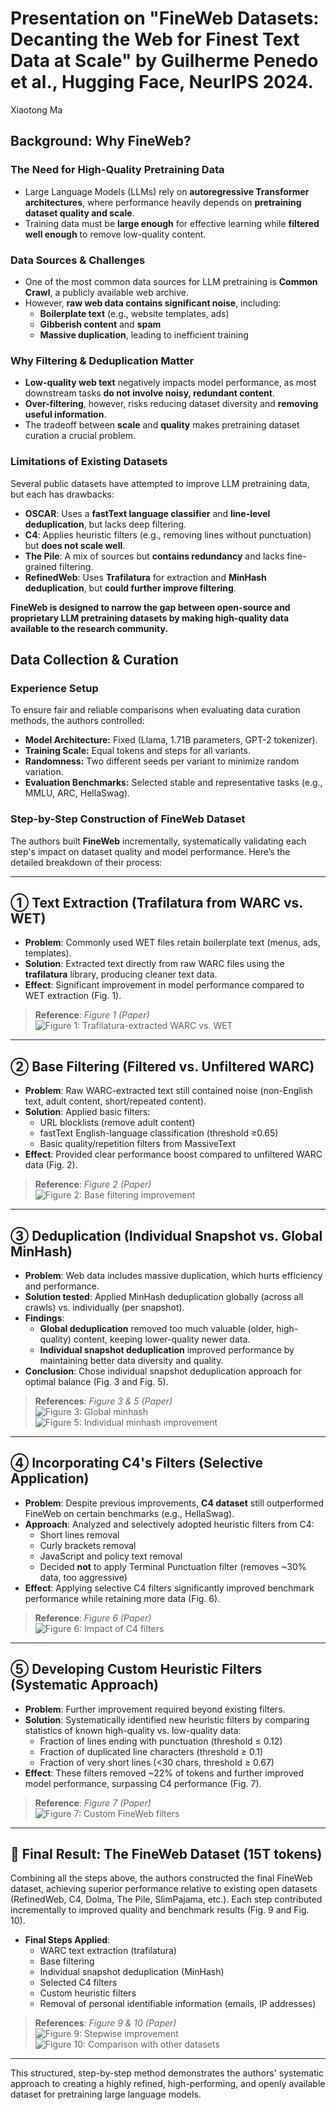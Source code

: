 # Presentation on "FineWeb Datasets: Decanting the Web for Finest Text Data at Scale" by Guilherme Penedo et al., Hugging Face, NeurIPS 2024.
Xiaotong Ma

## Background: Why FineWeb?

### The Need for High-Quality Pretraining Data
- Large Language Models (LLMs) rely on **autoregressive Transformer architectures**, where performance heavily depends on **pretraining dataset quality and scale**.
- Training data must be **large enough** for effective learning while **filtered well enough** to remove low-quality content.

### Data Sources & Challenges
- One of the most common data sources for LLM pretraining is **Common Crawl**, a publicly available web archive.
- However, **raw web data contains significant noise**, including:
  - **Boilerplate text** (e.g., website templates, ads)
  - **Gibberish content** and **spam**
  - **Massive duplication**, leading to inefficient training

### Why Filtering & Deduplication Matter
- **Low-quality web text** negatively impacts model performance, as most downstream tasks **do not involve noisy, redundant content**.
- **Over-filtering**, however, risks reducing dataset diversity and **removing useful information**.
- The tradeoff between **scale** and **quality** makes pretraining dataset curation a crucial problem.

### Limitations of Existing Datasets
Several public datasets have attempted to improve LLM pretraining data, but each has drawbacks:
- **OSCAR**: Uses a **fastText language classifier** and **line-level deduplication**, but lacks deep filtering.
- **C4**: Applies heuristic filters (e.g., removing lines without punctuation) but **does not scale well**.
- **The Pile**: A mix of sources but **contains redundancy** and lacks fine-grained filtering.
- **RefinedWeb**: Uses **Trafilatura** for extraction and **MinHash deduplication**, but **could further improve filtering**.

**FineWeb is designed to narrow the gap between open-source and proprietary LLM pretraining datasets by making high-quality data available to the research community.**

## Data Collection & Curation

### Experience Setup
To ensure fair and reliable comparisons when evaluating data curation methods, the authors controlled:

- **Model Architecture:** Fixed (Llama, 1.71B parameters, GPT-2 tokenizer).
- **Training Scale:** Equal tokens and steps for all variants.
- **Randomness:** Two different seeds per variant to minimize random variation.
- **Evaluation Benchmarks:** Selected stable and representative tasks (e.g., MMLU, ARC, HellaSwag).

### Step-by-Step Construction of FineWeb Dataset

The authors built **FineWeb** incrementally, systematically validating each step's impact on dataset quality and model performance. Here’s the detailed breakdown of their process:

---

## ① Text Extraction (Trafilatura from WARC vs. WET)

- **Problem**: Commonly used WET files retain boilerplate text (menus, ads, templates).
- **Solution**: Extracted text directly from raw WARC files using the **trafilatura** library, producing cleaner text data.
- **Effect**: Significant improvement in model performance compared to WET extraction (Fig. 1).

> **Reference**: _Figure 1 (Paper)_  
> ![Figure 1: Trafilatura-extracted WARC vs. WET](your_path_or_link_to_fig1)

---

## ② Base Filtering (Filtered vs. Unfiltered WARC)

- **Problem**: Raw WARC-extracted text still contained noise (non-English text, adult content, short/repeated content).
- **Solution**: Applied basic filters:
  - URL blocklists (remove adult content)
  - fastText English-language classification (threshold ≥0.65)
  - Basic quality/repetition filters from MassiveText
- **Effect**: Provided clear performance boost compared to unfiltered WARC data (Fig. 2).

> **Reference**: _Figure 2 (Paper)_  
> ![Figure 2: Base filtering improvement](your_path_or_link_to_fig2)

---

## ③ Deduplication (Individual Snapshot vs. Global MinHash)

- **Problem**: Web data includes massive duplication, which hurts efficiency and performance.
- **Solution tested**: Applied MinHash deduplication globally (across all crawls) vs. individually (per snapshot).
- **Findings**:
  - **Global deduplication** removed too much valuable (older, high-quality) content, keeping lower-quality newer data.
  - **Individual snapshot deduplication** improved performance by maintaining better data diversity and quality.
- **Conclusion**: Chose individual snapshot deduplication approach for optimal balance (Fig. 3 and Fig. 5).

> **References**: _Figure 3 & 5 (Paper)_  
> ![Figure 3: Global minhash](your_path_or_link_to_fig3)  
> ![Figure 5: Individual minhash improvement](your_path_or_link_to_fig5)

---

## ④ Incorporating C4's Filters (Selective Application)

- **Problem**: Despite previous improvements, **C4 dataset** still outperformed FineWeb on certain benchmarks (e.g., HellaSwag).
- **Approach**: Analyzed and selectively adopted heuristic filters from C4:
  - Short lines removal
  - Curly brackets removal
  - JavaScript and policy text removal
  - Decided **not** to apply Terminal Punctuation filter (removes ~30% data, too aggressive)
- **Effect**: Applying selective C4 filters significantly improved benchmark performance while retaining more data (Fig. 6).

> **Reference**: _Figure 6 (Paper)_  
> ![Figure 6: Impact of C4 filters](your_path_or_link_to_fig6)

---

## ⑤ Developing Custom Heuristic Filters (Systematic Approach)

- **Problem**: Further improvement required beyond existing filters.
- **Solution**: Systematically identified new heuristic filters by comparing statistics of known high-quality vs. low-quality data:
  - Fraction of lines ending with punctuation (threshold ≤ 0.12)
  - Fraction of duplicated line characters (threshold ≥ 0.1)
  - Fraction of very short lines (<30 chars, threshold ≥ 0.67)
- **Effect**: These filters removed ~22% of tokens and further improved model performance, surpassing C4 performance (Fig. 7).

> **Reference**: _Figure 7 (Paper)_  
> ![Figure 7: Custom FineWeb filters](your_path_or_link_to_fig7)

---

## 🎯 **Final Result: The FineWeb Dataset (15T tokens)**

Combining all the steps above, the authors constructed the final FineWeb dataset, achieving superior performance relative to existing open datasets (RefinedWeb, C4, Dolma, The Pile, SlimPajama, etc.). Each step contributed incrementally to improved quality and benchmark results (Fig. 9 and Fig. 10).

- **Final Steps Applied**:
  - WARC text extraction (trafilatura)
  - Base filtering
  - Individual snapshot deduplication (MinHash)
  - Selected C4 filters
  - Custom heuristic filters
  - Removal of personal identifiable information (emails, IP addresses)

> **References**: _Figure 9 & 10 (Paper)_  
> ![Figure 9: Stepwise improvement](your_path_or_link_to_fig9)  
> ![Figure 10: Comparison with other datasets](your_path_or_link_to_fig10)

---

This structured, step-by-step method demonstrates the authors' systematic approach to creating a highly refined, high-performing, and openly available dataset for pretraining large language models.

